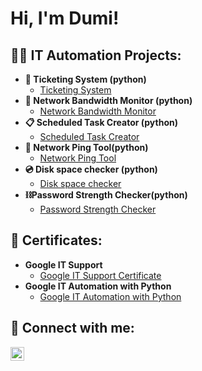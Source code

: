 <h1>Hi, I'm Dumi! </h1>

<h2>👨‍💻 IT Automation Projects:</h2>

- <b>🎫 Ticketing System (python)</b>
  - [Ticketing System ](https://github.com/Dumisani-Baloyi/Ticketing-System/blob/main/README.md)
- <b>📡 Network Bandwidth Monitor (python)</b>
  - [Network Bandwidth Monitor](https://github.com/Dumisani-Baloyi/)
- <b>📋 Scheduled Task Creator (python)</b>
  - [Scheduled Task Creator](https://github.com/Dumisani-Baloyi/)
- <b>📡 Network Ping Tool(python)</b>
  - [Network Ping Tool](https://github.com/Dumisani-Baloyi/)
- <b>💿 Disk space checker (python)</b>
  - [Disk space checker](https://github.com/Dumisani-Baloyi/)
- <b>⛓Password Strength Checker(python)</b>
  - [Password Strength Checker](https://github.com/Dumisani-Baloyi/)

<h2> 📃 Certificates:</h2>

- <b> Google IT Support </b>
  - [Google IT Support Certificate ](https://coursera.org/share/1db7dede31e9fbc714fdcb9bf91db922)
- <b> Google IT Automation with Python </b>
  - [Google IT Automation with Python](https://coursera.org/share/a0c4a2eb2c0d44620c80dddae8d329d7)


<h2> 🤳 Connect with me:</h2>

[<img align="left" alt="JoshMadakor | LinkedIn" width="22px" src="https://cdn.jsdelivr.net/npm/simple-icons@v3/icons/linkedin.svg" />][linkedin]


[linkedin]: https://linkedin.com/in/Dumisani-Baloyi

<!--
**Dumisani-Baloyi/Dumisani-Baloyi** is a ✨ _special_ ✨ repository because its `README.md` (this file) appears on your GitHub profile.

Here are some ideas to get you started:

- 🔭 I’m currently working on ...
- 🌱 I’m currently learning ...
- 👯 I’m looking to collaborate on ...
- 🤔 I’m looking for help with ...
- 💬 Ask me about ...
- 📫 How to reach me: ...
- 😄 Pronouns: ...
- ⚡ Fun fact: ...
-->
